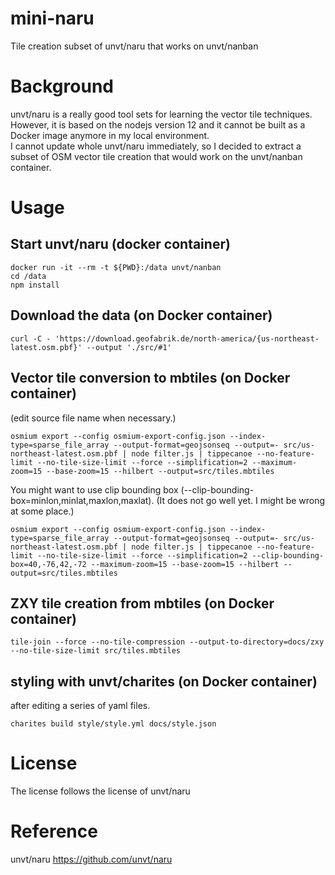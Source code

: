 # mini-naru
Tile creation subset of unvt/naru that works on unvt/nanban

# Background
unvt/naru is a really good tool sets for learning the vector tile techniques.  
However, it is based on the nodejs version 12 and it cannot be built as a Docker image anymore in my local environment.   
I cannot update whole unvt/naru immediately, so I decided to extract a subset of OSM vector tile creation that would work on the unvt/nanban container.

# Usage
## Start unvt/naru (docker container)  
```
docker run -it --rm -t ${PWD}:/data unvt/nanban
cd /data
npm install
```

## Download the data (on Docker container)
```
curl -C - 'https://download.geofabrik.de/north-america/{us-northeast-latest.osm.pbf}' --output './src/#1'
```

## Vector tile conversion to mbtiles  (on Docker container) 
(edit source file name when necessary.)
```
osmium export --config osmium-export-config.json --index-type=sparse_file_array --output-format=geojsonseq --output=- src/us-northeast-latest.osm.pbf | node filter.js | tippecanoe --no-feature-limit --no-tile-size-limit --force --simplification=2 --maximum-zoom=15 --base-zoom=15 --hilbert --output=src/tiles.mbtiles
```
You might want to use clip bounding box (--clip-bounding-box=minlon,minlat,maxlon,maxlat). (It does not go well yet. I might be wrong at some place.)
```
osmium export --config osmium-export-config.json --index-type=sparse_file_array --output-format=geojsonseq --output=- src/us-northeast-latest.osm.pbf | node filter.js | tippecanoe --no-feature-limit --no-tile-size-limit --force --simplification=2 --clip-bounding-box=40,-76,42,-72 --maximum-zoom=15 --base-zoom=15 --hilbert --output=src/tiles.mbtiles
```


## ZXY tile creation from mbtiles (on Docker container)
```
tile-join --force --no-tile-compression --output-to-directory=docs/zxy --no-tile-size-limit src/tiles.mbtiles
```

## styling with unvt/charites (on Docker container)
after editing a series of yaml files.
```
charites build style/style.yml docs/style.json
```

# License 
The license follows the license of unvt/naru

# Reference
unvt/naru https://github.com/unvt/naru